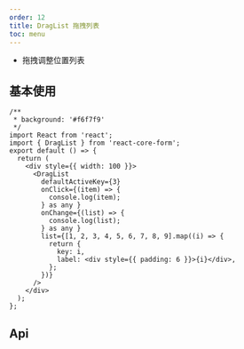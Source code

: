```yaml
---
order: 12
title: DragList 拖拽列表
toc: menu
---
```


<Alert>

- 拖拽调整位置列表

</Alert>

## 基本使用

```tsx
/**
 * background: '#f6f7f9'
 */
import React from 'react';
import { DragList } from 'react-core-form';
export default () => {
  return (
    <div style={{ width: 100 }}>
      <DragList
        defaultActiveKey={3}
        onClick={(item) => {
          console.log(item);
        } as any }
        onChange={(list) => {
          console.log(list);
        } as any }
        list={[1, 2, 3, 4, 5, 6, 7, 8, 9].map((i) => {
          return {
            key: i,
            label: <div style={{ padding: 6 }}>{i}</div>,
          };
        })}
      />
    </div>
  );
};
```

## Api

<API src="../../src/drag-list/index.tsx" hideTitle></API>
